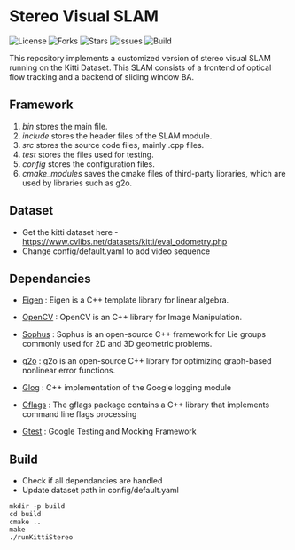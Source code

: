 # Stereo Visual SLAM

![License](https://img.shields.io/github/license/adheeshc/visual-odometry-cpp)
![Forks](https://img.shields.io/github/forks/adheeshc/visual-odometry-cpp)
![Stars](https://img.shields.io/github/stars/adheeshc/visual-odometry-cpp)
![Issues](https://img.shields.io/github/issues/adheeshc/visual-odometry-cpp)
![Build](https://img.shields.io/badge/build-passing-brightgreen)

This repository implements a customized version of stereo visual SLAM running on the Kitti Dataset.
This SLAM consists of a frontend of optical flow tracking and a backend of sliding window BA.

## Framework

1. <i> bin </i> stores the main file.
2. <i> include </i> stores the header files of the SLAM module.
3. <i> src </i> stores the source code files, mainly .cpp files.
4. <i> test </i> stores the files used for testing.
5. <i> config </i> stores the configuration files.
6. <i> cmake_modules </i> saves the cmake files of third-party libraries, which are used by libraries such as g2o.

## Dataset

- Get the kitti dataset here - https://www.cvlibs.net/datasets/kitti/eval_odometry.php
- Change config/default.yaml to add video sequence

## Dependancies

- [Eigen](https://github.com/libigl/eigen) : Eigen is a C++ template library for linear algebra.

- [OpenCV](https://github.com/opencv/opencv) : OpenCV is an C++ library for Image Manipulation.

- [Sophus](https://github.com/strasdat/Sophus) : Sophus is an open-source C++ framework for Lie groups commonly used for 2D and 3D geometric problems. 

- [g2o](https://github.com/RainerKuemmerle/g2o) : g2o is an open-source C++ library for optimizing graph-based nonlinear error functions.

- [Glog](https://github.com/google/glog) : C++ implementation of the Google logging module

- [Gflags](https://github.com/gflags/gflags) : The gflags package contains a C++ library that implements command line flags processing

- [Gtest](https://github.com/google/googletest) : Google Testing and Mocking Framework

## Build

- Check if all dependancies are handled
- Update dataset path in config/default.yaml

```
mkdir -p build
cd build
cmake ..
make
./runKittiStereo
```
